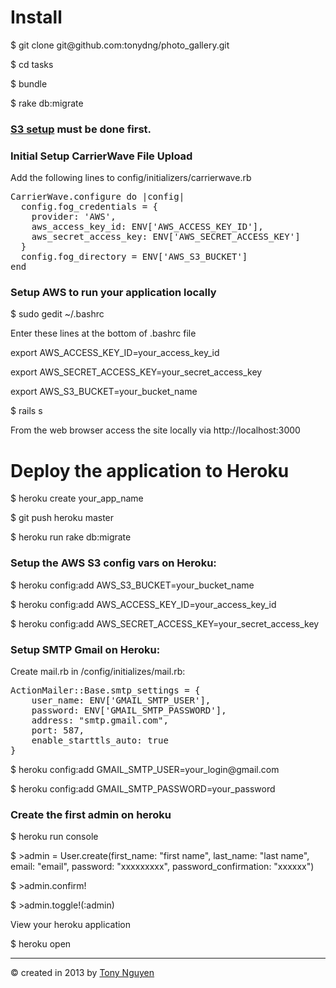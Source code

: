 <h1>Install</h1>
<p>$ git clone git@github.com:tonydng/photo_gallery.git</p>
<p>$ cd tasks</p>
<p>$ bundle</p>
<p>$ rake db:migrate</p>

<h3><a href="https://devcenter.heroku.com/articles/s3#s3-setup">S3 setup</a> must be done first.</h3>

<h3>Initial Setup CarrierWave File Upload</h3>
<p>Add the following lines to config/initializers/carrierwave.rb</p>
<pre>
CarrierWave.configure do |config|
  config.fog_credentials = {
    provider: 'AWS',
    aws_access_key_id: ENV['AWS_ACCESS_KEY_ID'],
    aws_secret_access_key: ENV['AWS_SECRET_ACCESS_KEY']
  }
  config.fog_directory = ENV['AWS_S3_BUCKET']
end
</pre>

<h3>Setup AWS to run your application locally</h3>
<p>$ sudo gedit ~/.bashrc</p>
<p>Enter these lines at the bottom of .bashrc file</p>
<p>export AWS_ACCESS_KEY_ID=your_access_key_id</p>
<p>export AWS_SECRET_ACCESS_KEY=your_secret_access_key</p>
<p>export AWS_S3_BUCKET=your_bucket_name</p>

<p>$ rails s</p>

<p>From the web browser access the site locally via http://localhost:3000</p>

<h1>Deploy the application to Heroku</h1>
<p>$ heroku create your_app_name
<p>$ git push heroku master
<p>$ heroku run rake db:migrate 

<h3>Setup the AWS S3 config vars on Heroku:</h3>
<p>$ heroku config:add AWS_S3_BUCKET=your_bucket_name</p>
<p>$ heroku config:add AWS_ACCESS_KEY_ID=your_access_key_id</p>
<p>$ heroku config:add AWS_SECRET_ACCESS_KEY=your_secret_access_key</p>

<h3>Setup SMTP Gmail on Heroku:</h3>
<p>Create mail.rb in /config/initializes/mail.rb:</p>
<pre>
ActionMailer::Base.smtp_settings = { 
    user_name: ENV['GMAIL_SMTP_USER'],
    password: ENV['GMAIL_SMTP_PASSWORD'],
    address: "smtp.gmail.com",
    port: 587,
    enable_starttls_auto: true
}
</pre>
<p>$ heroku config:add GMAIL_SMTP_USER=your_login@gmail.com</p>
<p>$ heroku config:add GMAIL_SMTP_PASSWORD=your_password</p>

<h3>Create the first admin on heroku</h3>
<p>$ heroku run  console</p>
<p>$ >admin = User.create(first_name: "first name", last_name: "last name", email: "email", password: "xxxxxxxxx", password_confirmation: "xxxxxx")</p>
<p>$ >admin.confirm!</p>
<p>$ >admin.toggle!(:admin)</p>

<p>View your heroku application</p>
<p>$ heroku open</p>

<hr>
<p>&copy; created in 2013 by <a href="http://tonydng.com" target="_blank">Tony Nguyen</a></p>